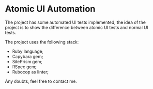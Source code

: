# Atomic UI Automation

The project has some automated UI tests implemented, the idea of the project is to show the difference between atomic UI tests and normal UI tests.

The project uses the following stack:
- Ruby language;
- Capybara gem;
- SitePrism gem;
- RSpec gem;
- Rubocop as linter;

Any doubts, feel free to contact me.
